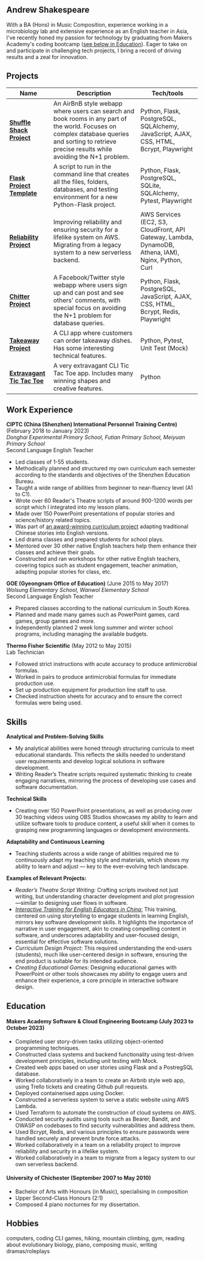## Andrew Shakespeare

With a BA (Hons) in Music Composition, experience working in a microbiology lab and extensive experience as an English teacher in Asia, I've recently honed my passion for technology by graduating from Makers Academy's coding bootcamp ([see below in Education](#line65)). Eager to take on and participate in challenging tech projects, I bring a record of driving results and a zeal for innovation.

## Projects

| Name                         | Description       | Tech/tools        |
| ---------------------------- | ----------------- | ----------------- |
| **[Shuffle Shack Project](https://github.com/shakey0/ShuffleShackProject)** | An AirBnB style webapp where users can search and book rooms in any part of the world. Focuses on complex database queries and sorting to retrieve precise results while avoiding the N+1 problem. | Python, Flask, PostgreSQL, SQLAlchemy, JavaScript, AJAX, CSS, HTML, Bcrypt, Playwright |
| **[Flask Project Template](https://github.com/shakey0/flask-starter-template)** | A script to run in the command line that creates all the files, folders, databases, and testing environment for a new Python-Flask project. | Python, Flask, PostgreSQL, SQLite, SQLAlchemy, Pytest, Playwright |
| **[Reliability Project](https://github.com/shakey0/ReliabilityProject)** | Improving reliability and ensuring security for a lifelike system on AWS. Migrating from a legacy system to a new serverless backend. | AWS Services (EC2, S3, CloudFront, API Gateway, Lambda, DynamoDB, Athena, IAM), Nginx, Python, Curl |
| **[Chitter Project](https://github.com/shakey0/chitter_project)** | A Facebook/Twitter style webapp where users sign up and can post and see others' comments, with special focus on avoiding the N+1 problem for database queries. | Python, Flask, PostgreSQL, JavaScript, AJAX, CSS, HTML, Bcrypt, Redis, Playwright |
| **[Takeaway Project](https://github.com/shakey0/TakeawayProject)** | A CLI app where customers can order takeaway dishes. Has some interesting technical features. | Python, Pytest, Unit Test (Mock) |
| **[Extravagant Tic Tac Toe](https://github.com/shakey0/ExtravagantTicTacToe)** | A very extravagant CLI Tic Tac Toe app. Includes many winning shapes and creative features. | Python |


## Work Experience

**CIPTC (China (Shenzhen) International Personnel Training Centre)** (February 2018 to January 2023)
<br><em>Donghai Experimental Primary School, Futian Primary School, Meiyuan Primary School</em>
<br>Second Language English Teacher

- Led classes of 1-55 students.
- Methodically planned and structured my own curriculum each semester according to the standards and objectives of the Shenzhen Education Bureau.
- Taught a wide range of abilities from beginner to near-fluency level (A1 to C1).
- Wrote over 60 Reader's Theatre scripts of around 900-1200 words per script which I integrated into my lesson plans.
- Made over 150 PowerPoint presentations of popular stories and science/history related topics.
- Was part of [an award-winning curriculum project](https://drive.google.com/file/d/1T18aGx3VVYXYYnBeSc45IGPTyMiDQ0zW/view?usp=sharing) adapting traditional Chinese stories into English versions.
- Led drama classes and prepared students for school plays.
- Mentored over 30 other native English teachers help them enhance their classes and achieve their goals.
- Constructed and ran workshops for other native English teachers, covering topics such as student engagement, teacher animation, adapting popular stories for class, etc.

**GOE (Gyeongnam Office of Education)** (June 2015 to May 2017)
<br><em>Wolsung Elementary School, Wanwol Elementary School</em>
<br>Second Language English Teacher

- Prepared classes according to the national curriculum in South Korea.
- Planned and made many games such as PowerPoint games, card games, group games and more.
- Independently planned 2 week long summer and winter school programs, including managing the available budgets.

**Thermo Fisher Scientific** (May 2012 to May 2015)
<br>Lab Technician

- Followed strict instructions with acute accuracy to produce antimicrobial formulas.
- Worked in pairs to produce antimicrobial formulas for immediate production use.
- Set up production equipment for production line staff to use.
- Checked instruction sheets for accuracy and to ensure the correct formulas were being used.

## Skills

**Analytical and Problem-Solving Skills**
- My analytical abilities were honed through structuring curricula to meet educational standards. This reflects the skills needed to understand user requirements and develop logical solutions in software development.
- Writing Reader’s Theatre scripts required systematic thinking to create engaging narratives, mirroring the process of developing use cases and software documentation.

**Technical Skills**
- Creating over 150 PowerPoint presentations, as well as producing over 30 teaching videos using OBS Studios showcases my ability to learn and utilize software tools to produce content, a useful skill when it comes to grasping new programming languages or development environments.

**Adaptability and Continuous Learning**
- Teaching students across a wide range of abilities required me to continuously adapt my teaching style and materials, which shows my ability to learn and adjust — key to the ever-evolving tech landscape.

**Examples of Relevant Projects:**
- <em>Reader’s Theatre Script Writing:</em> Crafting scripts involved not just writing, but understanding character development and plot progression—similar to designing user flows in software.
- <em>[Interactive Training for English Educators in China:](https://isacteach.notion.site/PD-Training-Story-based-Approach-2641fd5db8344f44b93073bce6ca1f60)</em> This training, centered on using storytelling to engage students in learning English, mirrors key software development skills. It highlights the importance of narrative in user engagement, akin to creating compelling content in software, and underscores adaptability and user-focused design, essential for effective software solutions.
- <em>Curriculum Design Project:</em> This required understanding the end-users (students), much like user-centered design in software, ensuring the end product is suitable for its intended audience.
- <em>Creating Educational Games:</em> Designing educational games with PowerPoint or other tools showcases my ability to engage users and enhance their experience, a core principle in interactive software design.

<a name="line65"></a>
## Education

#### Makers Academy Software & Cloud Engineering Bootcamp (July 2023 to October 2023)
- Completed user story-driven tasks utilizing object-oriented programming techniques.
- Constructed class systems and backend functionality using test-driven development principles, including unit testing with Mock.
- Created web apps based on user stories using Flask and a PostregSQL database.
- Worked collaboratively in a team to create an Airbnb style web app, using Trello tickets and creating Github pull requests.
- Deployed containerised apps using Docker.
- Constructed a serverless system to serve a static website using AWS Lambda.
- Used Terraform to automate the construction of cloud systems on AWS.
- Conducted security audits using tools such as Bearer, Bandit, and OWASP on codebases to find security vulnerabilities and address them.
- Used Bcrypt, Redis, and various principles to ensure passwords were handled securely and prevent brute force attacks.
- Worked collaboratively in a team on a reliability project to improve reliability and security in a lifelike system.
- Worked collaboratively in a team to migrate from a legacy system to our own serverless backend.

#### University of Chichester (September 2007 to May 2010)

- Bachelor of Arts with Honours (in Music), specialising in composition
- Upper Second-Class Honours (2:1)
- Composed 4 piano nocturnes for my dissertation.

## Hobbies

computers, coding CLI games, hiking, mountain climbing, gym, reading about evolutionary biology, piano, composing music, writing dramas/roleplays